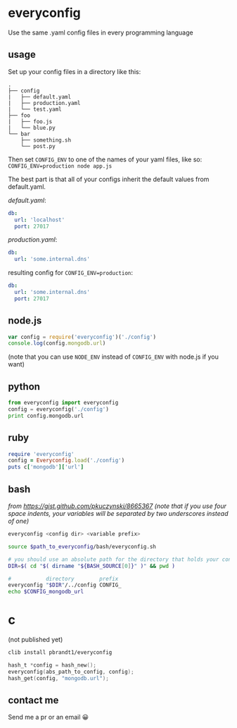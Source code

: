 # everyconfig
Use the same .yaml config files in every programming language

## usage
Set up your config files in a directory like this:
```
.
├── config
|   ├── default.yaml
|   ├── production.yaml
|   └── test.yaml
├── foo
|   ├── foo.js
|   └── blue.py
└── bar
    ├── something.sh
    └── post.py
```
Then set `CONFIG_ENV` to one of the names of your yaml files, like so: `CONFIG_ENV=production node app.js`

The best part is that all of your configs inherit the default values from default.yaml.

_default.yaml_:
```yaml
db:
  url: 'localhost'
  port: 27017
```

_production.yaml_:
```yaml
db:
  url: 'some.internal.dns'
```
resulting config for `CONFIG_ENV=production`:
```yaml
db:
  url: 'some.internal.dns'
  port: 27017
```

## node.js
```javascript
var config = require('everyconfig')('./config')
console.log(config.mongodb.url)
```
(note that you can use `NODE_ENV` instead of `CONFIG_ENV` with node.js if you want)

## python
```python
from everyconfig import everyconfig
config = everyconfig('./config')
print config.mongodb.url
```

## ruby
```ruby
require 'everyconfig'
config = Everyconfig.load('./config')
puts c['mongodb']['url']
```

## bash
*from https://gist.github.com/pkuczynski/8665367 (note that if you use four space indents, your variables will be separated by two underscores instead of one)*

```bash
everyconfig <config dir> <variable prefix>
```

```bash
source $path_to_everyconfig/bash/everyconfig.sh

# you should use an absolute path for the directory that holds your config files
DIR=$( cd "$( dirname "${BASH_SOURCE[0]}" )" && pwd )

#           directory        prefix
everyconfig "$DIR"/../config CONFIG_
echo $CONFIG_mongodb_url
```

# c
(not published yet)
```bash
clib install pbrandt1/everyconfig
```

```c
hash_t *config = hash_new();
everyconfig(abs_path_to_config, config);
hash_get(config, "mongodb.url");
```

## contact me
Send me a pr or an email 😀

